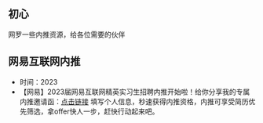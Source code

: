 ## 初心
网罗一些内推资源，给各位需要的伙伴

## 网易互联网内推
- 时间：2023
- 【网易】2023届网易互联网精英实习生招聘内推开始啦！给你分享我的专属内推邀请函：[点击链接](https://bole.campus.163.com/#/app/index?boleId=63792bdb4528e1d9&boleType=2&type=99&projectId=44&signature=c4a0913bab61ff8819ae1981b6cfe540&isShare=1) 填写个人信息，秒速获得内推资格，内推可享受简历优先筛选，拿offer快人一步，赶快行动起来吧。
